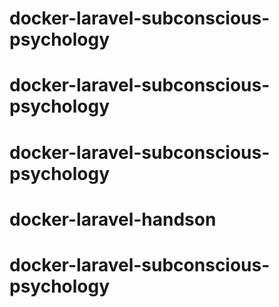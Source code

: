 # docker-laravel-subconscious-psychology
# docker-laravel-subconscious-psychology
# docker-laravel-subconscious-psychology
# docker-laravel-handson
# docker-laravel-subconscious-psychology
